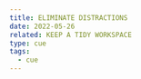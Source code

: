 ```yaml
---
title: ELIMINATE DISTRACTIONS
date: 2022-05-26
related: KEEP A TIDY WORKSPACE
type: cue
tags:
  - cue
---
```

